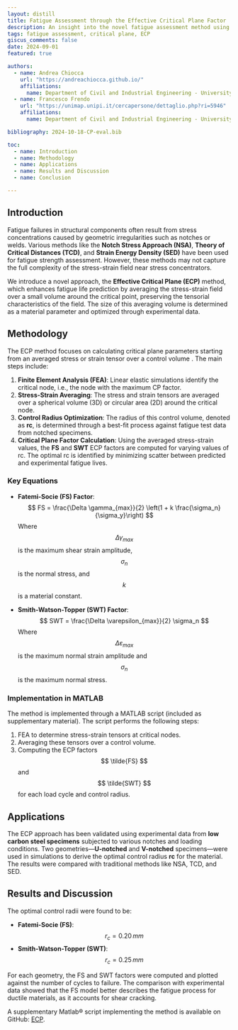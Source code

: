 ```yaml
---
layout: distill
title: Fatigue Assessment through the Effective Critical Plane Factor
description: An insight into the novel fatigue assessment method using the Effective Critical Plane (ECP) factor.
tags: fatigue assessment, critical plane, ECP
giscus_comments: false
date: 2024-09-01
featured: true

authors:
  - name: Andrea Chiocca
    url: "https://andreachiocca.github.io/"
    affiliations:
      name: Department of Civil and Industrial Engineering - University of Pisa
  - name: Francesco Frendo
    url: "https://unimap.unipi.it/cercapersone/dettaglio.php?ri=5946"
    affiliations:
      name: Department of Civil and Industrial Engineering - University of Pisa

bibliography: 2024-10-18-CP-eval.bib

toc:
  - name: Introduction
  - name: Methodology
  - name: Applications
  - name: Results and Discussion
  - name: Conclusion

---
```




## Introduction

Fatigue failures in structural components often result from stress concentrations caused by geometric irregularities such as notches or welds. Various methods like the **Notch Stress Approach (NSA)**, **Theory of Critical Distances (TCD)**, and **Strain Energy Density (SED)** have been used for fatigue strength assessment. However, these methods may not capture the full complexity of the stress-strain field near stress concentrators. 

We introduce a novel approach, the **Effective Critical Plane (ECP)** method, which enhances fatigue life prediction by averaging the stress-strain field over a small volume around the critical point, preserving the tensorial characteristics of the field. The size of this averaging volume is determined as a material parameter and optimized through experimental data.

## Methodology

The ECP method focuses on calculating critical plane parameters starting from an averaged stress or strain tensor over a control volume <d-cite key="Chiocca2024b"></d-cite>. The main steps include:

1. **Finite Element Analysis (FEA)**: Linear elastic simulations identify the critical node, i.e., the node with the maximum CP factor.
2. **Stress-Strain Averaging**: The stress and strain tensors are averaged over a spherical volume (3D) or circular area (2D) around the critical node.
3. **Control Radius Optimization**: The radius of this control volume, denoted as **rc**, is determined through a best-fit process against fatigue test data from notched specimens.
4. **Critical Plane Factor Calculation**: Using the averaged stress-strain values, the **FS** and **SWT** ECP factors are computed for varying values of rc. The optimal rc is identified by minimizing scatter between predicted and experimental fatigue lives.

### Key Equations

- **Fatemi-Socie (FS) Factor**:
$$ FS = \frac{\Delta \gamma_{max}}{2} \left(1 + k \frac{\sigma_n}{\sigma_y}\right) $$
Where $$ \Delta \gamma_{max} $$ is the maximum shear strain amplitude, $$ \sigma_n $$ is the normal stress, and $$ k $$ is a material constant.

- **Smith-Watson-Topper (SWT) Factor**:
$$ SWT = \frac{\Delta \varepsilon_{max}}{2} \sigma_n $$
Where $$ \Delta \varepsilon_{max} $$ is the maximum normal strain amplitude and $$ \sigma_n $$ is the maximum normal stress.

### Implementation in MATLAB

The method is implemented through a MATLAB script (included as supplementary material). The script performs the following steps:
1. FEA to determine stress-strain tensors at critical nodes.
2. Averaging these tensors over a control volume.
3. Computing the ECP factors $$ \tilde{FS} $$ and $$ \tilde{SWT} $$ for each load cycle and control radius.

## Applications

The ECP approach has been validated using experimental data from **low carbon steel specimens** subjected to various notches and loading conditions. Two geometries—**U-notched** and **V-notched** specimens—were used in simulations to derive the optimal control radius **rc** for the material. The results were compared with traditional methods like NSA, TCD, and SED.

## Results and Discussion

The optimal control radii were found to be:
- **Fatemi-Socie (FS)**: $$ r_c = 0.20 \, mm $$
- **Smith-Watson-Topper (SWT)**: $$ r_c = 0.25 \, mm $$

For each geometry, the FS and SWT factors were computed and plotted against the number of cycles to failure. The comparison with experimental data showed that the FS model better describes the fatigue process for ductile materials, as it accounts for shear cracking.

A supplementary Matlab® script implementing the method is available on GitHub: [ECP](https://github.com/achiocca1/ECP).

